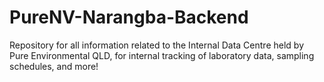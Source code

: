 # PureNV-Narangba-Backend
Repository for all information related to the Internal Data Centre held by Pure Environmental QLD, for internal tracking of laboratory data, sampling schedules, and more!
